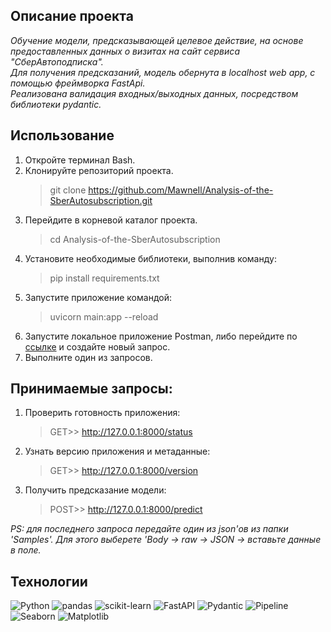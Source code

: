 ## Описание проекта
<em>
Обучение модели, предсказывающей целевое действие, на основе предоставленных данных о визитах на сайт сервиса "СберАвтоподписка".<br>
Для получения предсказаний, модель обернута в localhost web app, с помощью фреймворка FastApi.<br>
Реализована валидация входных/выходных данных, посредством библиотеки pydantic.<br>
</em>

## Использование
1. Откройте терминал Bash.
2. Клонируйте репозиторий проекта.<blockquote>git clone https://github.com/MawneIl/Analysis-of-the-SberAutosubscription.git</blockquote>
3. Перейдите в корневой каталог проекта.<blockquote>cd Analysis-of-the-SberAutosubscription</blockquote>
4. Установите необходимые библиотеки, выполнив команду: <blockquote>pip install requirements.txt</blockquote>
5. Запустите приложение командой: <blockquote>uvicorn main:app --reload</blockquote>
6. Запустите локальное приложение Postman, либо перейдите по <a href="https://web.postman.co/">ссылке</a> и создайте новый запрос.
7. Выполните один из запросов.

## Принимаемые запросы:
1. Проверить готовность приложения:<br><blockquote>GET>> http://127.0.0.1:8000/status</blockquote>
2. Узнать версию приложения и метаданные:<br><blockquote>GET>> http://127.0.0.1:8000/version</blockquote>
3. Получить предсказание модели:<br><blockquote>POST>> http://127.0.0.1:8000/predict<br></blockquote>

<i>PS: для последнего запроса передайте один из json'ов из папки 'Samples'. Для этого выберете 'Body -> raw -> JSON -> вставьте данные в поле.</i>

## Технологии
![Python](https://img.shields.io/badge/python-3670A0?style=for-the-badge&logo=python&logoColor=ffdd54)
![pandas](https://img.shields.io/badge/pandas-%23150458.svg?style=for-the-badge&logo=pandas&logoColor=white)
![scikit-learn](https://img.shields.io/badge/scikit--learn-%23F7931E.svg?style=for-the-badge&logo=scikit-learn&logoColor=white)
![FastAPI](https://img.shields.io/badge/FastAPI-005571?style=for-the-badge&logo=fastapi)
![Pydantic](https://img.shields.io/badge/Pydantic-%23ffffff.svg?style=for-the-badge&logo=Pydantic&logoColor=red)
![Pipeline](https://img.shields.io/badge/Pipeline-%23ffffff.svg?style=for-the-badge&logo=Pipeline&logoColor=red)
![Seaborn](https://img.shields.io/badge/Seaborn-%23ffffff.svg?style=for-the-badge&logo=Seaborn&logoColor=red)
![Matplotlib](https://img.shields.io/badge/Matplotlib-%23ffffff.svg?style=for-the-badge&logo=Matplotlib&logoColor=black)
